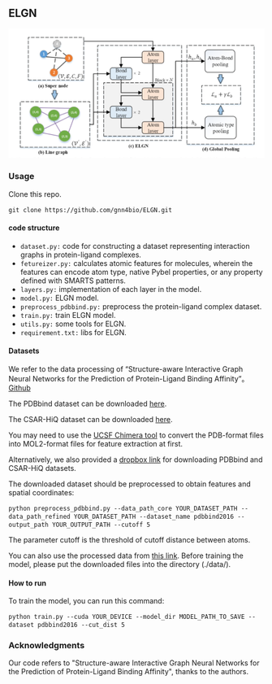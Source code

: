 ## ELGN

<p align="center">
  <img src="elgn.png" width="1000">
  <br />
</p> 

### Usage

Clone this repo.

```
git clone https://github.com/gnn4bio/ELGN.git
```

#### code structure

- `dataset.py:` code for constructing a dataset representing interaction graphs in protein-ligand complexes.
- `fetureizer.py:` calculates atomic features for molecules, wherein the features can encode atom type, native Pybel properties, or any property defined with SMARTS patterns.
- `layers.py:` implementation of each layer in the model.
- `model.py:` ELGN model.
- `preprocess_pdbbind.py:` preprocess the protein-ligand complex dataset.
- `train.py:` train ELGN model.
- `utils.py:` some tools for ELGN.
- `requirement.txt:` libs for ELGN.

#### Datasets

We refer to the data processing of  “Structure-aware Interactive Graph Neural Networks for the Prediction of Protein-Ligand Binding Affinity”。[Github](https://github.com/agave233/SIGN)

The PDBbind dataset can be downloaded [here](http://pdbbind-cn.org).

The CSAR-HiQ dataset can be downloaded [here](http://www.csardock.org).

You may need to use the [UCSF Chimera tool](https://www.cgl.ucsf.edu/chimera/) to convert the PDB-format files into MOL2-format files for feature extraction at first.

Alternatively, we also provided a [dropbox link](https://www.dropbox.com/sh/2uih3c6fq37qfli/AAD-LHXSWMLAuGWzcQLk5WI3a) for downloading PDBbind and CSAR-HiQ datasets.

The downloaded dataset should be preprocessed to obtain features and spatial coordinates:

```
python preprocess_pdbbind.py --data_path_core YOUR_DATASET_PATH --data_path_refined YOUR_DATASET_PATH --dataset_name pdbbind2016 --output_path YOUR_OUTPUT_PATH --cutoff 5
```

The parameter cutoff is the threshold of cutoff distance between atoms.

You can also use the processed data from [this link](https://www.dropbox.com/sh/68vc7j5cvqo4p39/AAB_96TpzJWXw6N0zxHdsppEa). Before training the model, please put the downloaded files into the directory (./data/).

#### How to run

To train the model, you can run this command:

```
python train.py --cuda YOUR_DEVICE --model_dir MODEL_PATH_TO_SAVE --dataset pdbbind2016 --cut_dist 5 
```

### Acknowledgments

Our code refers to "Structure-aware Interactive Graph Neural Networks for the Prediction of Protein-Ligand Binding Affinity", thanks to the authors.



